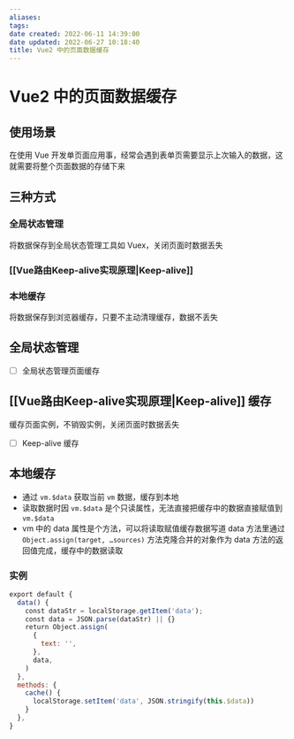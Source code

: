 ```yaml
---
aliases: 
tags: 
date created: 2022-06-11 14:39:00
date updated: 2022-06-27 10:18:40
title: Vue2 中的页面数据缓存
---
```


# Vue2 中的页面数据缓存

## 使用场景

在使用 Vue 开发单页面应用事，经常会遇到表单页需要显示上次输入的数据，这就需要将整个页面数据的存储下来

## 三种方式

### 全局状态管理

将数据保存到全局状态管理工具如 Vuex，关闭页面时数据丢失

### [[Vue路由Keep-alive实现原理|Keep-alive]]



### 本地缓存

将数据保存到浏览器缓存，只要不主动清理缓存，数据不丢失

## 全局状态管理

- [ ] 全局状态管理页面缓存

## [[Vue路由Keep-alive实现原理|Keep-alive]] 缓存

缓存页面实例，不销毁实例，关闭页面时数据丢失

- [ ] Keep-alive 缓存

## 本地缓存

- 通过 `vm.$data` 获取当前 `vm` 数据，缓存到本地
- 读取数据时因 `vm.$data` 是个只读属性，无法直接把缓存中的数据直接赋值到 `vm.$data`
- vm 中的 data 属性是个方法，可以将读取赋值缓存数据写道 data 方法里通过 `Object.assign(target, …sources)` 方法克隆合并的对象作为 data 方法的返回值完成，缓存中的数据读取

### 实例

```javascript
export default {
  data() {
    const dataStr = localStorage.getItem('data');
    const data = JSON.parse(dataStr) || {}
    return Object.assign(
      {
        text: '',
      },
      data,
    )
  },
  methods: {
    cache() {
      localStorage.setItem('data', JSON.stringify(this.$data))
    }
  },
}
```
